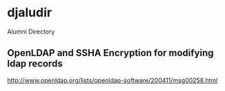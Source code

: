 djaludir
========

Alumni Directory

## OpenLDAP and SSHA Encryption for modifying ldap records

http://www.openldap.org/lists/openldap-software/200411/msg00258.html

